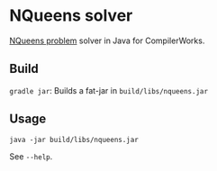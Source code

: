 # NQueens solver

[NQueens problem](https://en.wikipedia.org/wiki/Eight_queens_puzzle) solver in Java for CompilerWorks.

## Build

`gradle jar`: Builds a fat-jar in `build/libs/nqueens.jar`

## Usage

`java -jar build/libs/nqueens.jar`

See `--help`.
